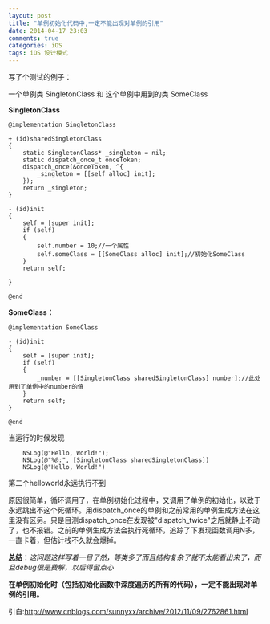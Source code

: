 ```yaml
---
layout: post
title: "单例初始化代码中,一定不能出现对单例的引用"
date: 2014-04-17 23:03
comments: true
categories: iOS
tags: iOS 设计模式
---
```


写了个测试的例子：

一个单例类 SingletonClass 和 这个单例中用到的类 SomeClass

**SingletonClass**

```
@implementation SingletonClass

+ (id)sharedSingletonClass
{
    static SingletonClass* _singleton = nil;
    static dispatch_once_t onceToken;
    dispatch_once(&onceToken, ^{
        _singleton = [[self alloc] init];
    });
    return _singleton;
}

- (id)init
{
    self = [super init];
    if (self)
    {
        self.number = 10;//一个属性
        self.someClass = [[SomeClass alloc] init];//初始化SomeClass
    }
    return self;
    
}

@end
```

**SomeClass：**

```
@implementation SomeClass

- (id)init
{
    self = [super init];
    if (self)
    {
        _number = [[SingletonClass sharedSingletonClass] number];//此处用到了单例中的number的值
    }
    return self;
}

@end
```

当运行的时候发现
```
    NSLog(@"Hello, World!");
    NSLog(@"%@:", [SingletonClass sharedSingletonClass])
	NSLog(@"Hello, World!")
```
        
第二个helloworld永远执行不到

原因很简单，循环调用了，在单例初始化过程中，又调用了单例的初始化，以致于永远跳出不这个死循环。用dispatch_once的单例和之前常用的单例生成方法在这里没有区另。只是目测dispatch_once在发现被"dispatch_twice"之后就静止不动了，也不报错。之前的单例生成方法会执行死循环，追踪了下发现函数调用N多，一直卡着，但估计栈不久就会爆掉。  

**总结**：*这问题这样写着一目了然，等类多了而且结构复杂了就不太能看出来了，而且debug很是费解，以后得留点心*

**在单例初始化时（包括初始化函数中深度遍历的所有的代码），一定不能出现对单例的引用。**

引自:<http://www.cnblogs.com/sunnyxx/archive/2012/11/09/2762861.html>